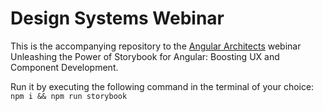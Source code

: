 # Design Systems Webinar

This is the accompanying repository to the [Angular Architects](https://angulararchitects.io) webinar Unleashing the Power of Storybook for Angular: Boosting UX and Component Development.

Run it by executing the following command in the terminal of your choice:
`npm i && npm run storybook`
